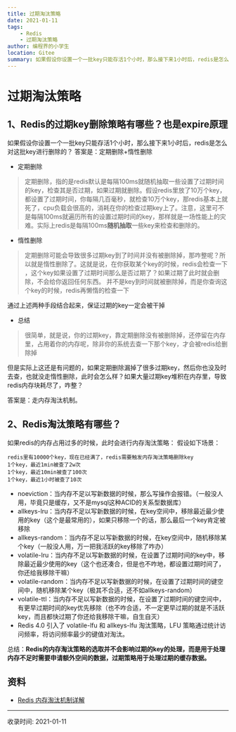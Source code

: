 ```yaml
---
title: 过期淘汰策略
date: 2021-01-11
tags:
    - Redis
    - 过期淘汰策略
author: 编程界的小学生
location: Gitee
summary: 如果假设你设置一个一批key只能存活1个小时，那么接下来1小时后，redis是怎么对这批key进行删除的？
---
```

# 过期淘汰策略

## 1、Redis的过期key删除策略有哪些？也是expire原理

如果假设你设置一个一批key只能存活1个小时，那么接下来1小时后，redis是怎么对这批key进行删除的？
答案是：定期删除+惰性删除

- 定期删除

> 定期删除，指的是redis默认是每隔100ms就随机抽取一些设置了过期时间的key，检查其是否过期，如果过期就删除。假设redis里放了10万个key，都设置了过期时间，你每隔几百毫秒，就检查10万个key，那redis基本上就死了，cpu负载会很高的，消耗在你的检查过期key上了。注意，这里可不是每隔100ms就遍历所有的设置过期时间的key，那样就是一场性能上的灾难。实际上redis是每隔100ms**随机抽取**一些key来检查和删除的。

- 惰性删除

> 定期删除可能会导致很多过期key到了时间并没有被删除掉，那咋整呢？所以就是惰性删除了。这就是说，在你获取某个key的时候，redis会检查一下 ，这个key如果设置了过期时间那么是否过期了？如果过期了此时就会删除，不会给你返回任何东西。
> 并不是key到时间就被删除掉，而是你查询这个key的时候，redis再懒惰的检查一下

通过上述两种手段结合起来，保证过期的key一定会被干掉

- 总结

> 很简单，就是说，你的过期key，靠定期删除没有被删除掉，还停留在内存里，占用着你的内存呢，除非你的系统去查一下那个key，才会被redis给删除掉

但是实际上这还是有问题的，如果定期删除漏掉了很多过期key，然后你也没及时去查，也就没走惰性删除，此时会怎么样？如果大量过期key堆积在内存里，导致redis内存块耗尽了，咋整？

答案是：走内存淘汰机制。

## 2、Redis淘汰策略有哪些？

如果redis的内存占用过多的时候，此时会进行内存淘汰策略：
假设如下场景：

```
redis里有10000个key，现在已经满了，redis需要触发内存淘汰策略删除key
1个key，最近1min被查了2w次
1个key，最近10min被查了100次
1个key，最近1小时被查了10次
```

- noeviction：当内存不足以写新数据的时候，那么写操作会报错。（一般没人用，毕竟只是缓存，又不是mysql这种ACID的关系型数据库）
- allkeys-lru：当内存不足以写新数据的时候，在key空间中，移除最近最少使用的key（这个是最常用的），如果只移除一个的话，那么最后一个key肯定被移除
- allkeys-random：当内存不足以写新数据的时候，在key空间中，随机移除某个key（一般没人用，万一把我活跃的key移除了咋办）
- volatile-lru：当内存不足以写新数据的时候，在设置了过期时间的key中，移除最近最少使用的key（这个也还凑合，但是也不咋地，都设置过期时间了，你还给我移除干嘛）
- volatile-random：当内存不足以写新数据的时候，在设置了过期时间的键空间中，随机移除某个key（极其不合适，还不如allkeys-random）
- volatile-ttl：当内存不足以写新数据的时候，在设置了过期时间的键空间中，有更早过期时间的key优先移除（也不咋合适，不一定更早过期的就是不活跃key，而且都快过期了你还给我移除干嘛，自生自灭）
- Redis 4.0 引入了 volatile-lfu 和 allkeys-lfu 淘汰策略，LFU 策略通过统计访问频率，将访问频率最少的键值对淘汰。

总结：**Redis的内存淘汰策略的选取并不会影响过期的key的处理，而是用于处理内存不足时需要申请额外空间的数据，过期策略用于处理过期的缓存数据。**

## 资料
- [Redis 内存淘汰机制详解](https://www.cnblogs.com/songjilong/p/14453051.html)

---
收录时间: 2021-01-11

<Vssue :title="$title" />